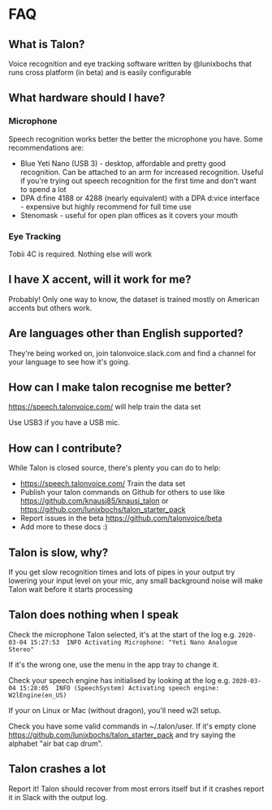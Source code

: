 # FAQ

## What is Talon?

Voice recognition and eye tracking software written by @lunixbochs that
runs cross platform (in beta) and is easily configurable

## What hardware should I have?

### Microphone

Speech recognition works better the better the microphone you have.
Some recommendations are:

* Blue Yeti Nano (USB 3) - desktop, affordable and pretty good recognition. 
Can be attached to an arm for increased recognition. Useful if you're 
trying out speech recognition for the first time and don't want to spend a lot
* DPA d:fine 4188 or 4288 (nearly equivalent) with a DPA d:vice interface - 
expensive but highly recommend for full time use
* Stenomask - useful for open plan offices as it covers your mouth

### Eye Tracking

Tobii 4C is required. Nothing else will work

## I have X accent, will it work for me? 

Probably! Only one way to know, the dataset is trained mostly
on American accents but others work.

## Are languages other than English supported?

They're being worked on, join talonvoice.slack.com 
and find a channel for your language to see how it's going.

## How can I make talon recognise me better?

https://speech.talonvoice.com/ will help train the data set

Use USB3 if you have a USB mic.

## How can I contribute?

While Talon is closed source, there's plenty you can do to help:

* https://speech.talonvoice.com/ Train the data set
* Publish your talon commands on Github for others to use like 
    https://github.com/knausj85/knausj_talon or https://github.com/lunixbochs/talon_starter_pack
* Report issues in the beta https://github.com/talonvoice/beta
* Add more to these docs :)

## Talon is slow, why?

If you get slow recognition times and lots of pipes in your output
try lowering your input level on your mic, any small background noise
will make Talon wait before it starts processing

## Talon does nothing when I speak

Check the microphone Talon selected, it's at the start of the log
e.g. `2020-03-04 15:27:53  INFO Activating Microphone: "Yeti Nano Analogue Stereo"`

If it's the wrong one, use the menu in the app tray to change it.

Check your speech engine has initialised by looking at the log e.g.
`2020-03-04 15:28:05  INFO (SpeechSystem) Activating speech engine: W2lEngine(en_US)`

If your on Linux or Mac (without dragon), you'll need w2l setup.

Check you have some valid commands in ~/.talon/user. If it's empty
clone https://github.com/lunixbochs/talon_starter_pack and try saying the alphabet
"air bat cap drum".

## Talon crashes a lot

Report it! Talon should recover from most errors itself
but if it crashes report it in Slack with the output log.